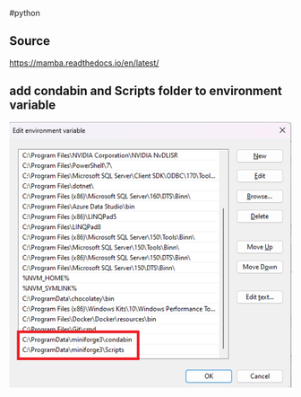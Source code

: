 #python 

## Source
https://mamba.readthedocs.io/en/latest/


## add condabin and Scripts folder to environment variable
![](Pasted%20image%2020240325193552.png)

